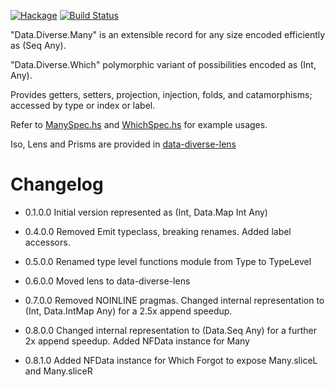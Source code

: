 [![Hackage](https://img.shields.io/hackage/v/data-diverse.svg)](https://hackage.haskell.org/package/data-diverse)
[![Build Status](https://secure.travis-ci.org/louispan/data-diverse.png?branch=master)](http://travis-ci.org/louispan/data-diverse)

"Data.Diverse.Many" is an extensible record for any size encoded efficiently as (Seq Any).

"Data.Diverse.Which" polymorphic variant of possibilities encoded as (Int, Any).

Provides getters, setters, projection, injection, folds, and catamorphisms;
accessed by type or index or label.

Refer to [ManySpec.hs](https://github.com/louispan/data-diverse/blob/master/test/Data/Diverse/ManySpec.hs) and [WhichSpec.hs](https://github.com/louispan/data-diverse/blob/master/test/Data/Diverse/WhichSpec.hs) for example usages.

Iso, Lens and Prisms are provided in [data-diverse-lens](http://hackage.haskell.org/package/data-diverse-lens)


# Changelog

* 0.1.0.0
    Initial version represented as (Int, Data.Map Int Any)

* 0.4.0.0
    Removed Emit typeclass, breaking renames. Added label accessors.

* 0.5.0.0
    Renamed type level functions module from Type to TypeLevel

* 0.6.0.0
    Moved lens to data-diverse-lens

* 0.7.0.0
    Removed NOINLINE pragmas.
    Changed internal representation to (Int, Data.IntMap Any) for a 2.5x append speedup.

* 0.8.0.0
    Changed internal representation to (Data.Seq Any) for a further 2x append speedup.
    Added NFData instance for Many

* 0.8.1.0
    Added NFData instance for Which
    Forgot to expose Many.sliceL and Many.sliceR
